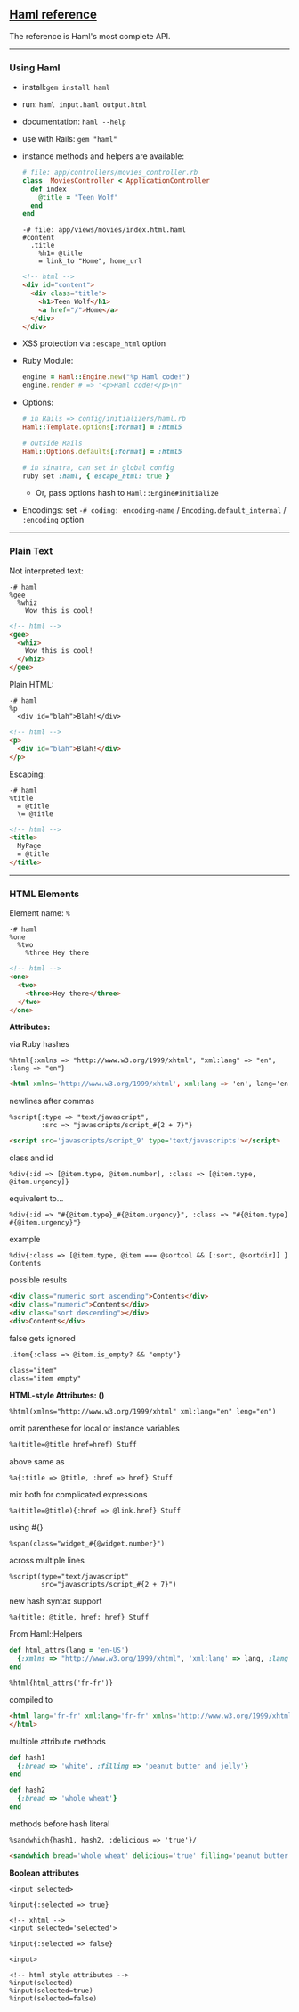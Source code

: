 ## [Haml reference](http://haml.info/docs/yardoc/file.REFERENCE.html)

The reference is Haml's most complete API.

---

### Using Haml

- install:`gem install haml`
- run: `haml input.haml output.html`
- documentation: `haml --help`
- use with Rails: `gem "haml"`
- instance methods and helpers are available:
  ```ruby
  # file: app/controllers/movies_controller.rb
  class  MoviesController < ApplicationController
    def index
      @title = "Teen Wolf"
    end
  end
  ```

  ```haml
  -# file: app/views/movies/index.html.haml
  #content
    .title
      %h1= @title
      = link_to "Home", home_url
  ```

  ```html
  <!-- html -->
  <div id="content">
    <div class="title">
      <h1>Teen Wolf</h1>
      <a href="/">Home</a>
    </div>
  </div>
  ```
- XSS protection via `:escape_html` option
- Ruby Module:
  ```ruby
  engine = Haml::Engine.new("%p Haml code!")
  engine.render # => "<p>Haml code!</p>\n"
  ```
- Options:
  ```ruby
  # in Rails => config/initializers/haml.rb
  Haml::Template.options[:format] = :html5
  ```

  ```ruby
  # outside Rails
  Haml::Options.defaults[:format] = :html5
  ```

  ```ruby
  # in sinatra, can set in global config
  ruby set :haml, { escape_html: true }
  ```
  
  - Or, pass options hash to `Haml::Engine#initialize`

- Encodings: set
  `-# coding: encoding-name` /
  `Encoding.default_internal` /
  `:encoding` option

---

### Plain Text

Not interpreted text:

```haml
-# haml
%gee
  %whiz
    Wow this is cool!
```

```html
<!-- html -->
<gee>
  <whiz>
    Wow this is cool!
  </whiz>
</gee>
```

Plain HTML:

```haml
-# haml
%p
  <div id="blah">Blah!</div>
```

```html
<!-- html -->
<p>
  <div id="blah">Blah!</div>
</p>
```

Escaping:

```haml
-# haml
%title
  = @title
  \= @title
```

```html
<!-- html -->
<title>
  MyPage
  = @title
</title>
```

---

### HTML Elements

Element name: `%`

```haml
-# haml
%one
  %two
    %three Hey there
```

```html
<!-- html -->
<one>
  <two>
    <three>Hey there</three>
  </two>
</one>
```

**Attributes:**

via Ruby hashes

```haml
%html{:xmlns => "http://www.w3.org/1999/xhtml", "xml:lang" => "en", :lang => "en"}
```

```html
<html xmlns='http://www.w3.org/1999/xhtml', xml:lang => 'en', lang='en'></html>
```

newlines after commas

```haml
%script{:type => "text/javascript",
        :src => "javascripts/script_#{2 + 7}"}
```

```html
<script src='javascripts/script_9' type='text/javascripts'></script>
```

class and id

```haml
%div{:id => [@item.type, @item.number], :class => [@item.type, @item.urgency]}
```

equivalent to...

```haml
%div{:id => "#{@item.type}_#{@item.urgency}", :class => "#{@item.type} #{@item.urgency}"}
```

example

```haml
%div{:class => [@item.type, @item === @sortcol && [:sort, @sortdir]] } Contents
```

possible results

```html
<div class="numeric sort ascending">Contents</div>
<div class="numeric">Contents</div>
<div class="sort descending"></div>
<div>Contents</div>
```

false gets ignored

```haml
.item{:class => @item.is_empty? && "empty"}
```

```html
class="item"
class="item empty"
```

**HTML-style Attributes: ()**

```haml
%html(xmlns="http://www.w3.org/1999/xhtml" xml:lang="en" leng="en")
```

omit parenthese for local or instance variables

```html
%a(title=@title href=href) Stuff
```

above same as

```haml
%a{:title => @title, :href => href} Stuff
```

mix both for complicated expressions

```haml
%a(title=@title){:href => @link.href} Stuff
```

using #{}

```haml
%span(class="widget_#{@widget.number}")
```

across multiple lines

```haml
%script(type="text/javascript"
        src="javascripts/script_#{2 + 7}")
```

new hash syntax support

```haml
%a{title: @title, href: href} Stuff
```

From Haml::Helpers

```ruby
def html_attrs(lang = 'en-US')
  {:xmlns => "http://www.w3.org/1999/xhtml", 'xml:lang' => lang, :lang => lang}
end
```

```haml
%html{html_attrs('fr-fr')}
```

compiled to

```html
<html lang='fr-fr' xml:lang='fr-fr' xmlns='http://www.w3.org/1999/xhtml'>
</html>
```

multiple attribute methods

```ruby
def hash1
  {:bread => 'white', :filling => 'peanut butter and jelly'}
end

def hash2
  {:bread => 'whole wheat'}
end
```

methods before hash literal

```haml
%sandwhich{hash1, hash2, :delicious => 'true'}/
```

```html
<sandwhich bread='whole wheat' delicious='true' filling='peanut butter and jelly' />
```

**Boolean attributes**

```
<input selected>

%input{:selected => true}

<!-- xhtml -->
<input selected='selected'> 

%input{:selected => false}

<input>

<!-- html style attributes -->
%input(selected)
%input(selected=true)
%input(selected=false)
```
